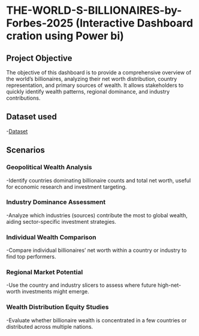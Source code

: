# THE-WORLD-S-BILLIONAIRES-by-Forbes-2025 (Interactive Dashboard cration using Power bi)
## Project Objective
The objective of this dashboard is to provide a comprehensive overview of the world’s billionaires, analyzing their net worth distribution, country representation, and primary sources of wealth. It allows stakeholders to quickly identify wealth patterns, regional dominance, and industry contributions.
## Dataset used
-<a href="https://github.com/praveen-0912/THE-WORLD-S-BILLIONAIRES-by-Forbes-2025/blob/main/Billionare%20dataset.xlsx">Dataset</a>
## Scenarios
### Geopolitical Wealth Analysis
-Identify countries dominating billionaire counts and total net worth, useful for economic research and investment targeting.
### Industry Dominance Assessment
-Analyze which industries (sources) contribute the most to global wealth, aiding sector-specific investment strategies.
### Individual Wealth Comparison
-Compare individual billionaires’ net worth within a country or industry to find top performers.
### Regional Market Potential
-Use the country and industry slicers to assess where future high-net-worth investments might emerge.
### Wealth Distribution Equity Studies
-Evaluate whether billionaire wealth is concentrated in a few countries or distributed across multiple nations.
